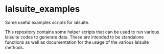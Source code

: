 # lalsuite_examples
Some useful examples scripts for lalsuite.

This repository contains some helper scripts that can be used to run various lalsuite codes to generate data. These are intended to be standalone functions as well as documentation for the usage of the various lalsuite methods.

